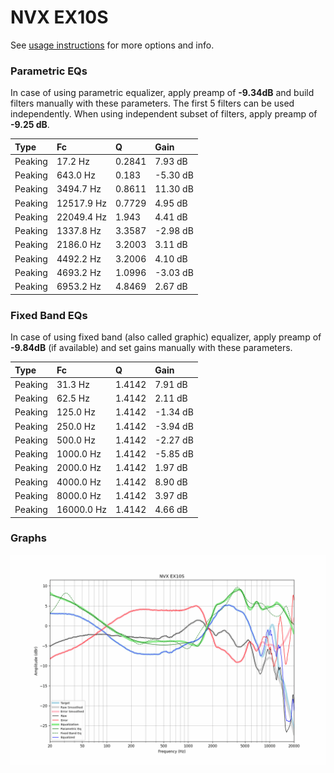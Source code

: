 # NVX EX10S
See [usage instructions](https://github.com/jaakkopasanen/AutoEq#usage) for more options and info.

### Parametric EQs
In case of using parametric equalizer, apply preamp of **-9.34dB** and build filters manually
with these parameters. The first 5 filters can be used independently.
When using independent subset of filters, apply preamp of **-9.25 dB**.

| Type    | Fc         |      Q | Gain     |
|:--------|:-----------|:-------|:---------|
| Peaking | 17.2 Hz    | 0.2841 | 7.93 dB  |
| Peaking | 643.0 Hz   | 0.183  | -5.30 dB |
| Peaking | 3494.7 Hz  | 0.8611 | 11.30 dB |
| Peaking | 12517.9 Hz | 0.7729 | 4.95 dB  |
| Peaking | 22049.4 Hz | 1.943  | 4.41 dB  |
| Peaking | 1337.8 Hz  | 3.3587 | -2.98 dB |
| Peaking | 2186.0 Hz  | 3.2003 | 3.11 dB  |
| Peaking | 4492.2 Hz  | 3.2006 | 4.10 dB  |
| Peaking | 4693.2 Hz  | 1.0996 | -3.03 dB |
| Peaking | 6953.2 Hz  | 4.8469 | 2.67 dB  |

### Fixed Band EQs
In case of using fixed band (also called graphic) equalizer, apply preamp of **-9.84dB**
(if available) and set gains manually with these parameters.

| Type    | Fc         |      Q | Gain     |
|:--------|:-----------|:-------|:---------|
| Peaking | 31.3 Hz    | 1.4142 | 7.91 dB  |
| Peaking | 62.5 Hz    | 1.4142 | 2.11 dB  |
| Peaking | 125.0 Hz   | 1.4142 | -1.34 dB |
| Peaking | 250.0 Hz   | 1.4142 | -3.94 dB |
| Peaking | 500.0 Hz   | 1.4142 | -2.27 dB |
| Peaking | 1000.0 Hz  | 1.4142 | -5.85 dB |
| Peaking | 2000.0 Hz  | 1.4142 | 1.97 dB  |
| Peaking | 4000.0 Hz  | 1.4142 | 8.90 dB  |
| Peaking | 8000.0 Hz  | 1.4142 | 3.97 dB  |
| Peaking | 16000.0 Hz | 1.4142 | 4.66 dB  |

### Graphs
![](./NVX%20EX10S.png)